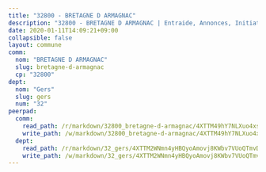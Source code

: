 ```yaml
---
title: "32800 - BRETAGNE D ARMAGNAC"
description: "32800 - BRETAGNE D ARMAGNAC | Entraide, Annonces, Initiatives"
date: 2020-01-11T14:09:21+09:00
collapsible: false
layout: commune
comm:
  nom: "BRETAGNE D ARMAGNAC"
  slug: bretagne-d-armagnac
  cp: "32800"
dept:
  nom: "Gers"
  slug: gers
  num: "32"
peerpad:
  comm:
    read_path: /r/markdown/32800_bretagne-d-armagnac/4XTTM49hY7NLXuo4xswpTohJhXEjL3A9TVU2GuYA26fxKzhUR
    write_path: /w/markdown/32800_bretagne-d-armagnac/4XTTM49hY7NLXuo4xswpTohJhXEjL3A9TVU2GuYA26fxKzhUR-K3TgUCaR4X1S82bDPE24oYJiSx1eyXd9u1h2NxZRnu184QtEwXumU6zLLtqFYE5FT6kExBuauy7Bn2sCVtwgS8SKgVK1PSER2AHq8QWU3DVirqjg5f3jd3a1JHNtv1NdYac32umF
  dept:
    read_path: /r/markdown/32_gers/4XTTM2WNmn4yHBQyoAmovj8KWbv7VUoQTmvDpdT3o124AgWEe
    write_path: /w/markdown/32_gers/4XTTM2WNmn4yHBQyoAmovj8KWbv7VUoQTmvDpdT3o124AgWEe-K3TgUpYJfQLfW5uoLbdwErZNx29AEkCAso1EvCZzqaD3z7aQWWvGchjPJifpsj2b2MrnxAXUWCQXyv6K9rEMDPiEmuqTRE8ziuYLh1MUbtQUwwoYxV2abqSdJr66fFRHJZtY62y8
---
```


